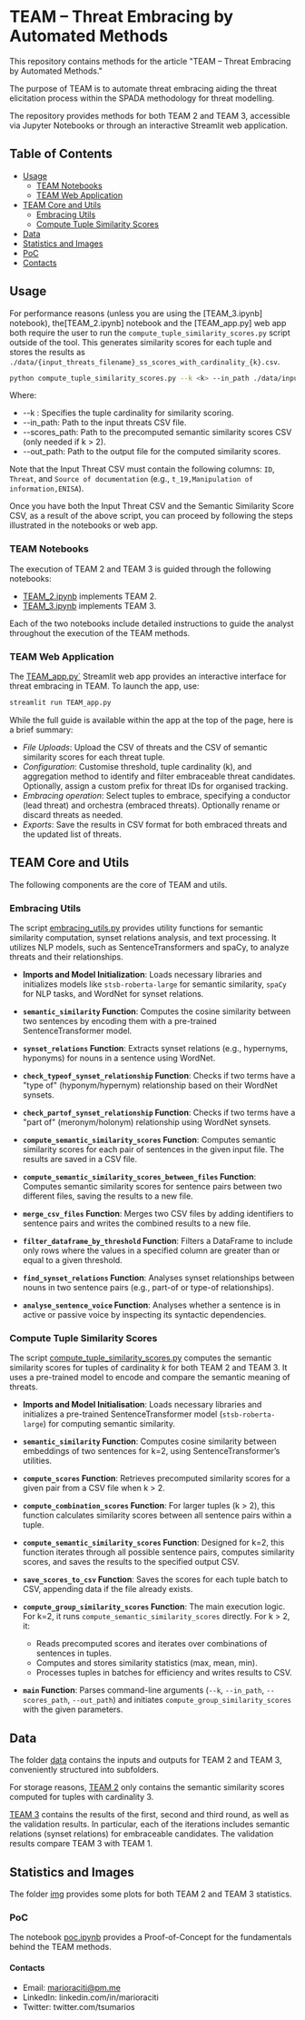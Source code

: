 # TEAM – Threat Embracing by Automated Methods

This repository contains methods for the article "TEAM – Threat Embracing by Automated Methods."

The purpose of TEAM is to automate threat embracing aiding the threat elicitation process within the SPADA methodology for threat modelling.

The repository provides methods for both TEAM 2 and TEAM 3, accessible via Jupyter Notebooks or through an interactive Streamlit web application.

## Table of Contents

- [Usage](#usage)
  - [TEAM Notebooks](#team-notebooks)
  - [TEAM Web Application](#team-web-application)
- [TEAM Core and Utils](#team-core-and-utils)
  - [Embracing Utils](#embracing-utils)
  - [Compute Tuple Similarity Scores](#compute-tuple-similarity-scores)
- [Data](#data)
- [Statistics and Images](#statistics-and-images)
- [PoC](#poc)
- [Contacts](#contacts)

## Usage

For performance reasons (unless you are using the [TEAM_3.ipynb] notebook), the[TEAM_2.ipynb] notebook and the [TEAM_app.py] web app both require the user to run the ``compute_tuple_similarity_scores.py`` script outside of the tool. This generates similarity scores for each tuple and stores the results as ``./data/{input_threats_filename}_ss_scores_with_cardinality_{k}.csv``.

```sh
python compute_tuple_similarity_scores.py --k <k> --in_path ./data/input_threats.csv [--scores_path ./data/input_threats_semantic_similarity_scores.csv] --out_path ./data/output_similarity_scores.csv
```

Where:

- --k <k>: Specifies the tuple cardinality for similarity scoring.
- --in_path: Path to the input threats CSV file.
- --scores_path: Path to the precomputed semantic similarity scores CSV (only needed if k > 2).
- --out_path: Path to the output file for the computed similarity scores.

Note that the Input Threat CSV must contain the following columns: `ID`, `Threat`, and `Source of documentation` (e.g., `t_19,Manipulation of information,ENISA`).

Once you have both the Input Threat CSV and the Semantic Similarity Score CSV, as a result of the above script, you can proceed by following the steps illustrated in the notebooks or web app.

### TEAM Notebooks

The execution of TEAM 2 and TEAM 3 is guided through the following notebooks:

- [TEAM_2.ipynb](https://github.com/tsumarios/TEAM/blob/main/TEAM_2.ipynb) implements TEAM 2.
- [TEAM_3.ipynb](https://github.com/tsumarios/TEAM/blob/main/TEAM_3.ipynb) implements TEAM 3.

Each of the two notebooks include detailed instructions to guide the analyst throughout the execution of the TEAM methods.

### TEAM Web Application

The [TEAM_app.py`](https://github.com/tsumarios/TEAM/blob/main/TEAM_app.py) Streamlit web app provides an interactive interface for threat embracing in TEAM. To launch the app, use:

```sh
streamlit run TEAM_app.py
```

While the full guide is available within the app at the top of the page, here is a brief summary:

- *File Uploads*: Upload the CSV of threats and the CSV of semantic similarity scores for each threat tuple.
- *Configuration*: Customise threshold, tuple cardinality (k), and aggregation method to identify and filter embraceable threat candidates. Optionally, assign a custom prefix for threat IDs for organised tracking.
- *Embracing operation*: Select tuples to embrace, specifying a conductor (lead threat) and orchestra (embraced threats). Optionally rename or discard threats as needed.
- *Exports*: Save the results in CSV format for both embraced threats and the updated list of threats.

## TEAM Core and Utils

The following components are the core of TEAM and utils.

### Embracing Utils

The script [embracing_utils.py](https://github.com/tsumarios/TEAM/blob/main/embracing_utils.py) provides utility functions for semantic similarity computation, synset relations analysis, and text processing. It utilizes NLP models, such as SentenceTransformers and spaCy, to analyze threats and their relationships.

- **Imports and Model Initialization**: Loads necessary libraries and initializes models like `stsb-roberta-large` for semantic similarity, `spaCy` for NLP tasks, and WordNet for synset relations.

- **`semantic_similarity` Function**: Computes the cosine similarity between two sentences by encoding them with a pre-trained SentenceTransformer model.

- **`synset_relations` Function**: Extracts synset relations (e.g., hypernyms, hyponyms) for nouns in a sentence using WordNet.

- **`check_typeof_synset_relationship` Function**: Checks if two terms have a "type of" (hyponym/hypernym) relationship based on their WordNet synsets.

- **`check_partof_synset_relationship` Function**: Checks if two terms have a "part of" (meronym/holonym) relationship using WordNet synsets.

- **`compute_semantic_similarity_scores` Function**: Computes semantic similarity scores for each pair of sentences in the given input file. The results are saved in a CSV file.

- **`compute_semantic_similarity_scores_between_files` Function**: Computes semantic similarity scores for sentence pairs between two different files, saving the results to a new file.

- **`merge_csv_files` Function**: Merges two CSV files by adding identifiers to sentence pairs and writes the combined results to a new file.

- **`filter_dataframe_by_threshold` Function**: Filters a DataFrame to include only rows where the values in a specified column are greater than or equal to a given threshold.

- **`find_synset_relations` Function**: Analyses synset relationships between nouns in two sentence pairs (e.g., part-of or type-of relationships).

- **`analyse_sentence_voice` Function**: Analyses whether a sentence is in active or passive voice by inspecting its syntactic dependencies.

### Compute Tuple Similarity Scores

The script [compute_tuple_similarity_scores.py](https://github.com/tsumarios/TEAM/blob/main/compute_tuple_similarity_scores.py) computes the semantic similarity scores for tuples of cardinality *k* for both TEAM 2 and TEAM 3.
It uses a pre-trained model to encode and compare the semantic meaning of threats.

- **Imports and Model Initialisation**: Loads necessary libraries and initializes a pre-trained SentenceTransformer model (`stsb-roberta-large`) for computing semantic similarity.

- **`semantic_similarity` Function**: Computes cosine similarity between embeddings of two sentences for k=2, using SentenceTransformer’s utilities.

- **`compute_scores` Function**: Retrieves precomputed similarity scores for a given pair from a CSV file when k > 2.

- **`compute_combination_scores` Function**: For larger tuples (k > 2), this function calculates similarity scores between all sentence pairs within a tuple.

- **`compute_semantic_similarity_scores` Function**: Designed for k=2, this function iterates through all possible sentence pairs, computes similarity scores, and saves the results to the specified output CSV.

- **`save_scores_to_csv` Function**: Saves the scores for each tuple batch to CSV, appending data if the file already exists.

- **`compute_group_similarity_scores` Function**: The main execution logic. For k=2, it runs `compute_semantic_similarity_scores` directly. For k > 2, it:
  - Reads precomputed scores and iterates over combinations of sentences in tuples.
  - Computes and stores similarity statistics (max, mean, min).
  - Processes tuples in batches for efficiency and writes results to CSV.

- **`main` Function**: Parses command-line arguments (`--k`, `--in_path`, `--scores_path`, `--out_path`) and initiates `compute_group_similarity_scores` with the given parameters.

## Data

The folder [data](https://github.com/tsumarios/TEAM/blob/main/data/) contains the inputs and outputs for TEAM 2 and TEAM 3, conveniently structured into subfolders.

For storage reasons, [TEAM 2](https://github.com/tsumarios/TEAM/tree/main/data/TEAM%202) only contains the semantic similarity scores computed for tuples with cardinality 3.

[TEAM 3](https://github.com/tsumarios/TEAM/tree/main/data/TEAM%203) contains the results of the first, second and third round, as well as the validation results. In particular, each of the iterations includes semantic relations (synset relations) for embraceable candidates. The validation results compare TEAM 3 with TEAM 1.

## Statistics and Images

The folder [img](https://github.com/tsumarios/TEAM/tree/main/img) provides some plots for both TEAM 2 and TEAM 3 statistics.

### PoC

The notebook [poc.ipynb](https://github.com/tsumarios/TEAM/blob/main/poc.ipynb) provides a Proof-of-Concept for the fundamentals behind the TEAM methods.

#### Contacts

- Email: <marioraciti@pm.me>
- LinkedIn: linkedin.com/in/marioraciti
- Twitter: twitter.com/tsumarios
